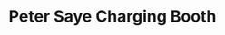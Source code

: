 ---
title: "Peter Saye Charging Booth"
url: /ganta/peter-saye-charging-booth/
shop: Lebensmittel
---